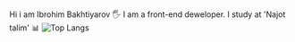Hi i am Ibrohim Bakhtiyarov 🖐️
I am a front-end deweloper.
I  study at 'Najot talim' 📊 ![Top Langs](https://github-readme-stats.vercel.app/api/top-langs/?username=IbrohimjonBaxtiyorov&layout=compact&theme=radical) 

